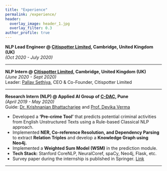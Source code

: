 ```yaml
---
title: "Experience"
permalink: /experience/
header:
  overlay_image: header_1.jpg
  overlay_filter: 0.3
author_profile: true
---
```


<b>NLP Lead Engineer @ <a href="http://citispotter.com/"> Citispotter Limited</a>, Cambridge, United Kingdom (UK)</b><br>
<i>(Oct 2020 - July 2020)</i>

---
  
<b>NLP Intern @ <a href="http://citispotter.com/"> Citispotter Limited</a>, Cambridge, United Kingdom (UK)</b><br>
<i>(June 2020 - Sept 2020)</i><br>
Leader: [Pallav Sethiya](https://www.linkedin.com/in/pallavsethiya/), CEO & Co-Founder, Citispotter Limited <br>
  
---
  
<b>Research Intern (NLP) @ Applied AI Group of <a href="https://www.cdac.in/">C-DAC</a>, Pune</b><br>
<i>(April 2019 - May 2020)</i><br>
  Guide: [Dr. Krishnanjan Bhattacharjee](https://www.linkedin.com/in/dr-krishnanjan-bhattacharjee-b1852141/) and [Prof. Devika Verma](https://www.linkedin.com/in/devikaverma/)
  - Developed a **‘Pre-crime Tool’** that predicts potential criminal activities from English Unstructured Texts using a Rule-based Classical NLP approach. 
  - Implemented **NER, Co-reference Resolution, and Dependency Parsing** to extract **Relation Triples** and develop a **Knowledge Graph using Neo4j.**
  - Implemented a **Weighted Sum Model (WSM)** in the prediction module.
  - **Tech Stack:** Stanford CoreNLP, NeuralCoref, spaCy, Neo4j, Flask, etc. 
  - Survey paper during the internship is published in Springer. [Link](http://katreparitosh.github.io/publication/springer_ictis_2020)
  
---
